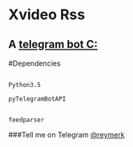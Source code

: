 # Xvideo Rss ## A [telegram bot C:](https://telegram.me/xvideosrssbot)#Dependencies```Python3.5pyTelegramBotAPIfeedparser```###Tell me on Telegram [@reymerk](https://telegram.me/reymerk) 